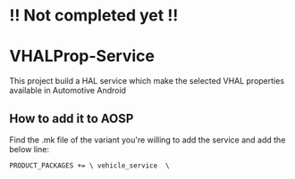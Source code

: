 # **!! Not completed yet !!**

# VHALProp-Service
This project build a HAL service which make the selected VHAL properties available in Automotive Android

## How to add it to AOSP

Find the .mk file of the variant you're willing to add the service and add the below line:

``
PRODUCT_PACKAGES += \
	vehicle_service  \
``

